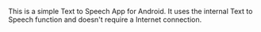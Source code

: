 This is a simple Text to Speech App for Android.
It uses the internal Text to Speech function and doesn't require a Internet connection.
